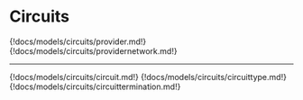 # Circuits

{!docs/models/circuits/provider.md!}
{!docs/models/circuits/providernetwork.md!}

---

{!docs/models/circuits/circuit.md!}
{!docs/models/circuits/circuittype.md!}
{!docs/models/circuits/circuittermination.md!}
